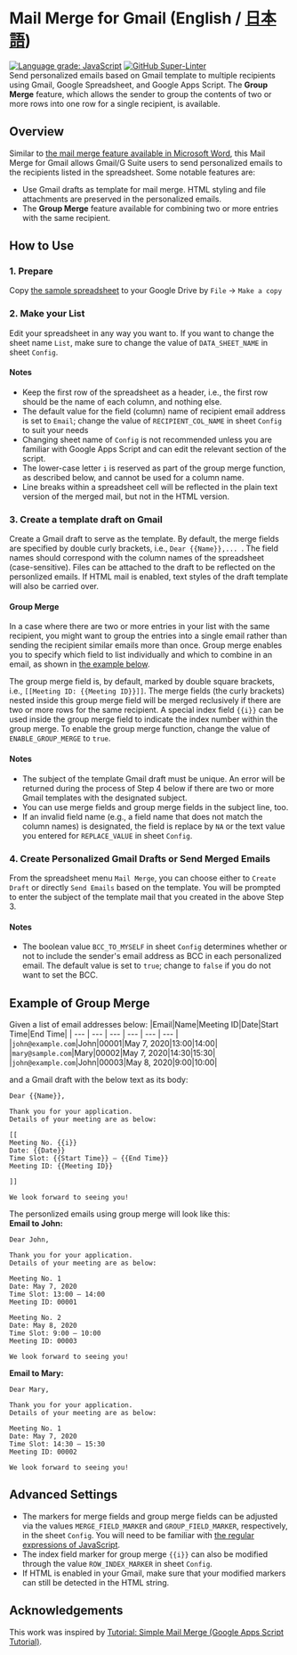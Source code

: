 # Mail Merge for Gmail (English / [日本語](https://github.com/ttsukagoshi/mail-merge-for-gmail/blob/main/README.ja.md))
[![Language grade: JavaScript](https://img.shields.io/lgtm/grade/javascript/g/ttsukagoshi/mail-merge-for-gmail.svg?logo=lgtm&logoWidth=18)](https://lgtm.com/projects/g/ttsukagoshi/mail-merge-for-gmail/context:javascript) [![GitHub Super-Linter](https://github.com/ttsukagoshi/mail-merge-for-gmail/workflows/Lint%20Code%20Base/badge.svg)](https://github.com/marketplace/actions/super-linter)  
Send personalized emails based on Gmail template to multiple recipients using Gmail, Google Spreadsheet, and Google Apps Script. The **Group Merge** feature, which allows the sender to group the contents of two or more rows into one row for a single recipient, is available.

## Overview
Similar to [the mail merge feature available in Microsoft Word](https://support.office.com/en-us/article/use-mail-merge-for-bulk-email-letters-labels-and-envelopes-f488ed5b-b849-4c11-9cff-932c49474705), this Mail Merge for Gmail allows Gmail/G Suite users to send personalized emails to the recipients listed in the spreadsheet. Some notable features are:  
- Use Gmail drafts as template for mail merge. HTML styling and file attachments are preserved in the personalized emails.
- The **Group Merge** feature available for combining two or more entries with the same recipient.

## How to Use
### 1. Prepare
Copy [the sample spreadsheet](https://docs.google.com/spreadsheets/d/1pVoKzoldYOaEXhbEmpsLJAZqmkB1IDncQ6rTXlbqETY/edit?usp=sharing) to your Google Drive by `File` -> `Make a copy`

### 2. Make your List
Edit your spreadsheet in any way you want to. If you want to change the sheet name `List`, make sure to change the value of `DATA_SHEET_NAME` in sheet `Config`. 

#### Notes
- Keep the first row of the spreadsheet as a header, i.e., the first row should be the name of each column, and nothing else.
- The default value for the field (column) name of recipient email address is set to `Email`; change the value of `RECIPIENT_COL_NAME` in sheet `Config` to suit your needs
- Changing sheet name of `Config` is not recommended unless you are familiar with Google Apps Script and can edit the relevant section of the script.
- The lower-case letter `i` is reserved as part of the group merge function, as described below, and cannot be used for a column name.
- Line breaks within a spreadsheet cell will be reflected in the plain text version of the merged mail, but not in the HTML version.

### 3. Create a template draft on Gmail
Create a Gmail draft to serve as the template. By default, the merge fields are specified by double curly brackets, i.e., `Dear {{Name}},... `. The field names should correspond with the column names of the spreadsheet (case-sensitive). Files can be attached to the draft to be reflected on the personlized emails. If HTML mail is enabled, text styles of the draft template will also be carried over.

#### Group Merge
In a case where there are two or more entries in your list with the same recipient, you might want to group the entries into a single email rather than sending the recipient similar emails more than once. Group merge enables you to specify which field to list individually and which to combine in an email, as shown in [the example below](https://github.com/ttsukagoshi/mail-merge-for-gmail#example-of-group-merge).

The group merge field is, by default, marked by double square brackets, i.e., `[[Meeting ID: {{Meeting ID}}]]`. The merge fields (the curly brackets) nested inside this group merge field will be merged reclusively if there are two or more rows for the same recipient. A special index field `{{i}}` can be used inside the group merge field to indicate the index number within the group merge. To enable the group merge function, change the value of `ENABLE_GROUP_MERGE` to `true`.

#### Notes
- The subject of the template Gmail draft must be unique. An error will be returned during the process of Step 4 below if there are two or more Gmail templates with the designated subject.
- You can use merge fields and group merge fields in the subject line, too.
- If an invalid field name (e.g., a field name that does not match the column names) is designated, the field is replace by `NA` or the text value you entered for `REPLACE_VALUE` in sheet `Config`.

### 4. Create Personalized Gmail Drafts or Send Merged Emails
From the spreadsheet menu `Mail Merge`, you can choose either to `Create Draft` or directly `Send Emails` based on the template. You will be prompted to enter the subject of the template mail that you created in the above Step 3.

#### Notes
- The boolean value `BCC_TO_MYSELF` in sheet `Config` determines whether or not to include the sender's email address as BCC in each personalized email. The default value is set to `true`; change to `false` if you do not want to set the BCC.

## Example of Group Merge
Given a list of email addresses below:
|Email|Name|Meeting ID|Date|Start Time|End Time|
| --- | --- | --- | --- | --- | --- |
|`john@example.com`|John|00001|May 7, 2020|13:00|14:00|
|`mary@sample.com`|Mary|00002|May 7, 2020|14:30|15:30|
|`john@example.com`|John|00003|May 8, 2020|9:00|10:00|

and a Gmail draft with the below text as its body:
```
Dear {{Name}},

Thank you for your application.
Details of your meeting are as below:

[[
Meeting No. {{i}}
Date: {{Date}}
Time Slot: {{Start Time}} – {{End Time}}
Meeting ID: {{Meeting ID}}

]]

We look forward to seeing you!
```

The personlized emails using group merge will look like this:  
**Email to John:**
```
Dear John,

Thank you for your application.
Details of your meeting are as below:

Meeting No. 1
Date: May 7, 2020
Time Slot: 13:00 – 14:00
Meeting ID: 00001

Meeting No. 2
Date: May 8, 2020
Time Slot: 9:00 – 10:00
Meeting ID: 00003

We look forward to seeing you!
```
**Email to Mary:**
```
Dear Mary,

Thank you for your application.
Details of your meeting are as below:

Meeting No. 1
Date: May 7, 2020
Time Slot: 14:30 – 15:30
Meeting ID: 00002

We look forward to seeing you!
```

## Advanced Settings
- The markers for merge fields and group merge fields can be adjusted via the values `MERGE_FIELD_MARKER` and `GROUP_FIELD_MARKER`, respectively, in the sheet `Config`. You will need to be familiar with [the regular expressions of JavaScript](https://developer.mozilla.org/en-US/docs/Web/JavaScript/Guide/Regular_Expressions).
- The index field marker for group merge `{{i}}` can also be modified through the value `ROW_INDEX_MARKER` in sheet `Config`.
- If HTML is enabled in your Gmail, make sure that your modified markers can still be detected in the HTML string.

## Acknowledgements
This work was inspired by [Tutorial: Simple Mail Merge (Google Apps Script Tutorial)](https://developers.google.com/apps-script/articles/mail_merge).

